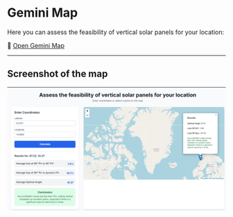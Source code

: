# Gemini Map

Here you can assess the feasibility of vertical solar panels for your location:

🔗 [Open Gemini Map](https://gemini.google.com/share/7263b86410c4)

---

## Screenshot of the map
![Gemini Map Screenshot](gemini_map.png)
